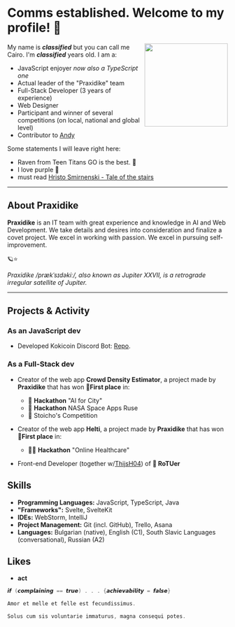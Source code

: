 # Comms established. Welcome to my profile! 👋

<p>
 <img width="190" align='right' src="https://upload.wikimedia.org/wikipedia/commons/1/1b/Svelte_Logo.svg">
 </p>

My name is ***classified*** but you can call me Cairo. I'm ***classified*** years old. I am a:

- JavaScript enjoyer *now also a TypeScript one*
- Actual leader of the "Praxidike" team
- Full-Stack Developer (3 years of experience)
- Web Designer
- Participant and winner of several competitions (on local, national and global level)
- Contributor to [Andy](https://github.com/SERG-Delft/andy)

Some statements I will leave right here:

- Raven from Teen Titans GO is the best. 💜
- I love purple 💜
- must read [Hristo Smirnenski - Tale of the stairs](https://www.slovo.bg/showwork.php3?AuID=386&WorkID=13571&Level=1)

 ---

## About Praxidike

**Praxidike** is an IT team with great experience and knowledge in AI and Web Development. We take details and desires into consideration and finalize a covet project. We excel in working with passion. We excel in pursuing self-improvement.

🪐⭐

*Praxidike /prækˈsɪdəkiː/, also known as Jupiter XXVII, is a retrograde irregular satellite of Jupiter.*

  ---

## Projects & Activity

### **As an JavaScript dev**

- Developed Kokicoin Discord Bot: [Repo](https://github.com/Zakrok09/kokicoin).

### As a Full-Stack dev

- Creator of the web app **Crowd Density Estimator**, a project made by **Praxidike** that has won **🥇First place** in:

  - 🤖 **Hackathon** "AI for City"
  - 🚀 **Hackathon** NASA Space Apps Ruse
  - 💩 Stoicho's Competition

- Creator of the web app **Helti**, a project made by **Praxidike** that has won **🥇First place** in:

  - 🧑‍⚕️ **Hackathon** "Online Healthcare"
  
- Front-end Developer (together w/[ThijsH04](https://github.com/ThijsH04)) of **🔗 RoTUer**

## Skills

- **Programming Languages:** JavaScript, TypeScript, Java
- **"Frameworks":** Svelte, SvelteKit
- **IDEs:** WebStorm, IntelliJ
- **Project Management:** Git (incl. GitHub), Trello, Asana
- **Languages:** Bulgarian (native), English (C1), South Slavic Languages (conversational), Russian (A2)

## Likes

- **act**

```c
𝙞𝙛 (𝙘𝙤𝙢𝙥𝙡𝙖𝙞𝙣𝙞𝙣𝙜 == 𝙩𝙧𝙪𝙚) . . . {𝙖𝙘𝙝𝙞𝙚𝙫𝙖𝙗𝙞𝙡𝙞𝙩𝙮 = 𝙛𝙖𝙡𝙨𝙚}
```

```c
Amor et melle et felle est fecundissimus.

Solus cum sis voluntarie immaturus, magna consequi potes.
```
